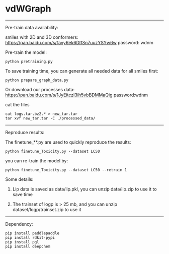 # vdWGraph

--------------------------------------------------------------------------------------
Pre-train data availability:

smiles with 2D and 3D conformers: https://pan.baidu.com/s/1avy6ek6Dl1Sn7uuzYSYw6w
password: wdnm

Pre-train the model:
```
python pretraining.py
```
To save training time, you can generate all needed data for all smiles first:
```
python prepare_graph_data.py
```
Or download our processes data: https://pan.baidu.com/s/1JyEitczI3ih5vbBDMMaQig password:wdnm

cat the files
```
cat logs.tar.bz2.* > new_tar.tar
tar xvf new_tar.tar -C ./processed_data/
```
--------------------------------------------------------------------------------------

Reproduce results:

The finetune_**.py are used to quickly reproduce the results:
```
python finetune_Toxicity.py --dataset LC50
```
you can re-train the model by:
```
python finetune_Toxicity.py --dataset LC50 --retrain 1
```
Some details:

1. Lip data is saved as data/lip.pkl, you can unzip data/lip.zip to use it to save time

2. The trainset of logp is > 25 mb, and you can unzip dataset/logp/trainset.zip to use it

--------------------------------------------------------------------------------------

Dependency:
```
pip install paddlepaddle
pip install rdkit-pypi
pip install pgl
pip install deepchem
```
